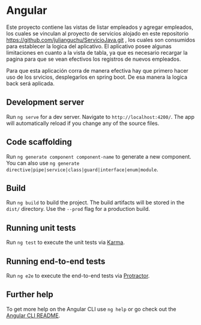 # Angular

Este proyecto contiene las vistas de listar empleados y agregar empleados, los cuales se vinculan al proyecto de servicios alojado en este repositorio https://github.com/julianguchu/ServicioJava.git , los cuales son consumidos para establecer la logica del aplicativo. El aplicativo posee algunas limitaciones en cuanto a la vista de tabla, ya que es necesario recargar la pagina para que se vean efectivos los registros de nuevos empleados.

Para que esta aplicación corra de manera efectiva hay que primero hacer uso de los srvicios, desplegarlos en spring boot. De esa manera la logica back será aplicada.

## Development server

Run `ng serve` for a dev server. Navigate to `http://localhost:4200/`. The app will automatically reload if you change any of the source files.

## Code scaffolding

Run `ng generate component component-name` to generate a new component. You can also use `ng generate directive|pipe|service|class|guard|interface|enum|module`.

## Build

Run `ng build` to build the project. The build artifacts will be stored in the `dist/` directory. Use the `--prod` flag for a production build.

## Running unit tests

Run `ng test` to execute the unit tests via [Karma](https://karma-runner.github.io).

## Running end-to-end tests

Run `ng e2e` to execute the end-to-end tests via [Protractor](http://www.protractortest.org/).

## Further help

To get more help on the Angular CLI use `ng help` or go check out the [Angular CLI README](https://github.com/angular/angular-cli/blob/master/README.md).
